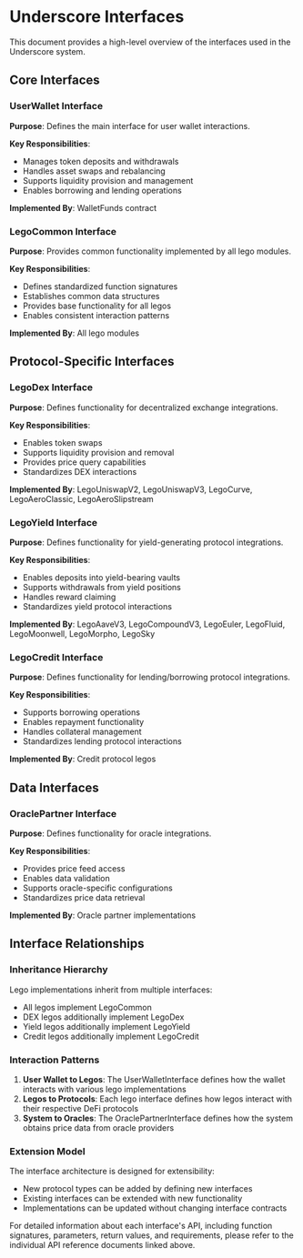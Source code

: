 # Underscore Interfaces

This document provides a high-level overview of the interfaces used in the Underscore system.

## Core Interfaces

### UserWallet Interface

**Purpose**: Defines the main interface for user wallet interactions.

**Key Responsibilities**:
- Manages token deposits and withdrawals
- Handles asset swaps and rebalancing
- Supports liquidity provision and management
- Enables borrowing and lending operations

**Implemented By**: WalletFunds contract

### LegoCommon Interface

**Purpose**: Provides common functionality implemented by all lego modules.

**Key Responsibilities**:
- Defines standardized function signatures
- Establishes common data structures
- Provides base functionality for all legos
- Enables consistent interaction patterns

**Implemented By**: All lego modules

## Protocol-Specific Interfaces

### LegoDex Interface

**Purpose**: Defines functionality for decentralized exchange integrations.

**Key Responsibilities**:
- Enables token swaps
- Supports liquidity provision and removal
- Provides price query capabilities
- Standardizes DEX interactions

**Implemented By**: LegoUniswapV2, LegoUniswapV3, LegoCurve, LegoAeroClassic, LegoAeroSlipstream

### LegoYield Interface

**Purpose**: Defines functionality for yield-generating protocol integrations.

**Key Responsibilities**:
- Enables deposits into yield-bearing vaults
- Supports withdrawals from yield positions
- Handles reward claiming
- Standardizes yield protocol interactions

**Implemented By**: LegoAaveV3, LegoCompoundV3, LegoEuler, LegoFluid, LegoMoonwell, LegoMorpho, LegoSky

### LegoCredit Interface

**Purpose**: Defines functionality for lending/borrowing protocol integrations.

**Key Responsibilities**:
- Supports borrowing operations
- Enables repayment functionality
- Handles collateral management
- Standardizes lending protocol interactions

**Implemented By**: Credit protocol legos

## Data Interfaces

### OraclePartner Interface

**Purpose**: Defines functionality for oracle integrations.

**Key Responsibilities**:
- Provides price feed access
- Enables data validation
- Supports oracle-specific configurations
- Standardizes price data retrieval

**Implemented By**: Oracle partner implementations

## Interface Relationships

### Inheritance Hierarchy

Lego implementations inherit from multiple interfaces:
- All legos implement LegoCommon
- DEX legos additionally implement LegoDex
- Yield legos additionally implement LegoYield
- Credit legos additionally implement LegoCredit

### Interaction Patterns

1. **User Wallet to Legos**: The UserWalletInterface defines how the wallet interacts with various lego implementations
2. **Legos to Protocols**: Each lego interface defines how legos interact with their respective DeFi protocols
3. **System to Oracles**: The OraclePartnerInterface defines how the system obtains price data from oracle providers

### Extension Model

The interface architecture is designed for extensibility:
- New protocol types can be added by defining new interfaces
- Existing interfaces can be extended with new functionality
- Implementations can be updated without changing interface contracts

For detailed information about each interface's API, including function signatures, parameters, return values, and requirements, please refer to the individual API reference documents linked above. 